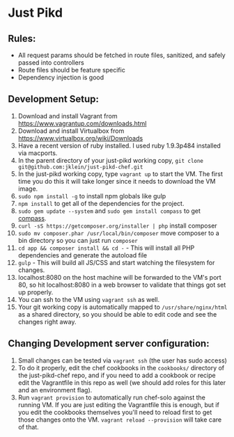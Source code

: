 Just Pikd
=========

Rules:
-------------
* All request params should be fetched in route files, sanitized, and safely passed into controllers
* Route files should be feature specific
* Dependency injection is good

Development Setup:
-------------
1. Download and install Vagrant from https://www.vagrantup.com/downloads.html
2. Download and install Virtualbox from https://www.virtualbox.org/wiki/Downloads
3. Have a recent version of ruby installed. I used ruby 1.9.3p484 installed via macports.
4. In the parent directory of your just-pikd working copy, `git clone git@github.com:jklein/just-pikd-chef.git`
4. In the just-pikd working copy, type `vagrant up` to start the VM. The first time you do this it will take longer since it needs to download the VM image.
5. `sudo npm install -g` to install npm globals like gulp
6. `npm install` to get all of the dependencies for the project.
7. `sudo gem update --system` and `sudo gem install compass` to get [compass](http://compass-style.org/).
8. `curl -sS https://getcomposer.org/installer | php` install composer
9. `sudo mv composer.phar /usr/local/bin/composer` move composer to a bin directory so you can just run `composer`
10. `cd app && composer install && cd -` - This will install all PHP dependencies and generate the autoload file
11. `gulp` - This will build all JS/CSS and start watching the filesystem for changes.
12. localhost:8080 on the host machine will be forwarded to the VM's port 80, so hit localhost:8080 in a web browser to validate that things got set up properly.
13. You can ssh to the VM using `vagrant ssh` as well.
14. Your git working copy is automatically mapped to `/usr/share/nginx/html` as a shared directory, so you should be able to edit code and see the changes right away.

Changing Development server configuration:
-------------
1. Small changes can be tested via `vagrant ssh` (the user has sudo access)
2. To do it properly, edit the chef cookbooks in the `cookbooks/` directory of the just-pikd-chef repo, and if you need to add a cookbook or recipe edit the Vagrantfile in this repo as well (we should add roles for this later and an environment flag).
3. Run `vagrant provision` to automatically run chef-solo against the running VM. If you are just editing the Vagrantfile this is enough, but if you edit the cookbooks themselves you'll need to reload first to get those changes onto the VM. `vagrant reload --provision` will take care of that.

